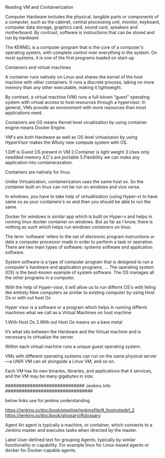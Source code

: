 Reading VM and Containerization

Computer Hardware includes the physical, tangible parts or components of a computer, such as the cabinet, central processing unit, monitor, keyboard, computer data storage, graphics card, sound card, speakers and motherboard. By contrast, software is instructions that can be stored and run by hardware

The KERNEL is a computer program that is the core of a computer's operating system, with complete control over everything in the system. On most systems, it is one of the first programs loaded on start-up

Containers and virtual machines

A container runs natively on Linux and shares the kernel of the host machine with other containers. It runs a discrete process, taking no more memory than any other executable, making it lightweight.

By contrast, a virtual machine (VM) runs a full-blown “guest” operating system with virtual access to host resources through a hypervisor. In general, VMs provide an environment with more resources than most applications need.

Containers are  OS means Kernel level virualization by using container engine means Docker Engine.

VM's are both Hardware as well as OS level virtuaizaion by using HyperVisor makes the Wholy new compute system with OS.

1.Diff is Guest OS present in VM
2.Container is light weight 
3.Uses only needded memory 
4.C's are portable
5.Flexibility we can make any application into containerazation.

Containers are natively for linux.

Unlike Virtualization, containerization uses the same host os. So the container built on linux can not be run on windows and vice versa.

In windows, you have to take help of virtuallization (using Hyper-v) to have same os as your containers's os and then you should be able to run the same.

Docker for windows is similar app which is built on Hyper-v and helps in running linux docker container on windows. But as far as I know, there is nothing as such which helps run windows containers on linux.




The term 'software' refers to the set of electronic program instructions or data a computer processor reads in order to perform a task or operation. There are two main types of software: systems software and application software.

System software is a type of computer program that is designed to run a computer's hardware and application programs. ... The operating system (OS) is the best-known example of system software. The OS manages all the other programs in a computer.

With the help of Hyper-visor, it will allow us to run differnt OS's with feling like entirely New computers as similar to existing computer by using Host Os or with out host Os

Hyper visor is a software or a program which helps in running differnt machines what we call as a Virtual Machines on host machine 

1.With Host Os 
2.With out Host Os means on a bare metal

It’s what sits between the Hardware and the Virtual machine and is necessary to virtualize the server.

Within each virtual machine runs a unique guest operating system. 

VMs with different operating systems can run on the same physical server—a UNIX VM can sit alongside a Linux VM, and so on. 

Each VM has its own binaries, libraries, and applications that it services, and the VM may be many gigabytes in size.




#############################	Jenkins Info ################################

below links use for jenkins understanding 

https://jenkins.io/doc/book/pipeline/jenkinsfile/#_footnotedef_2
https://jenkins.io/doc/book/glossary/#glossary

Agent
An agent is typically a machine, or container, which connects to a Jenkins master and executes tasks when directed by the master.

Label
User-defined text for grouping Agents, typically by similar functionality or capability. For example linux for Linux-based agents or docker for Docker-capable agents.
